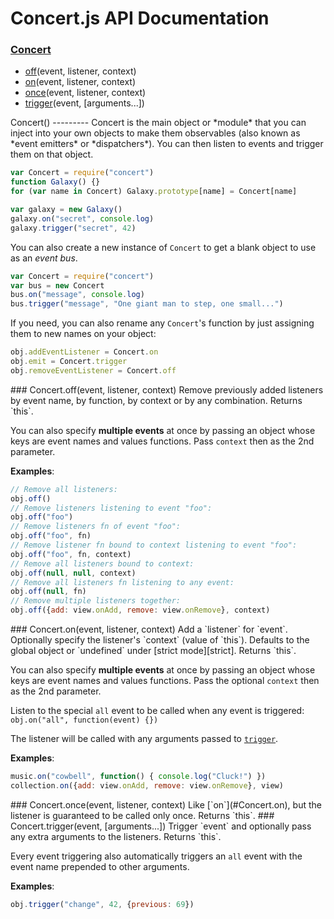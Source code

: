 Concert.js API Documentation
============================
### [Concert](#Concert)
- [off](#Concert.off)(event, listener, context)
- [on](#Concert.on)(event, listener, context)
- [once](#Concert.once)(event, listener, context)
- [trigger](#Concert.trigger)(event, [arguments...])


<a name="Concert" />
Concert()
---------
Concert is the main object or *module* that you can inject into your own
objects to make them observables (also known as *event emitters* or
*dispatchers*). You can then listen to events and trigger them on that
object.

```javascript
var Concert = require("concert")
function Galaxy() {}
for (var name in Concert) Galaxy.prototype[name] = Concert[name]

var galaxy = new Galaxy()
galaxy.on("secret", console.log)
galaxy.trigger("secret", 42)
```

You can also create a new instance of `Concert` to get a blank object to
use as an *event bus*.
```javascript
var Concert = require("concert")
var bus = new Concert
bus.on("message", console.log)
bus.trigger("message", "One giant man to step, one small...")
```

If you need, you can also rename any `Concert`'s function by just assigning
them to new names on your object:
```javascript
obj.addEventListener = Concert.on
obj.emit = Concert.trigger
obj.removeEventListener = Concert.off
```

<a name="Concert.off" />
### Concert.off(event, listener, context)
Remove previously added listeners by event name, by function, by context or
by any combination.  
Returns `this`.

You can also specify **multiple events** at once by passing an object whose
keys are event names and values functions.  Pass `context` then as the 2nd
parameter.

**Examples**:
```javascript
// Remove all listeners:
obj.off()
// Remove listeners listening to event "foo":
obj.off("foo")
// Remove listeners fn of event "foo":
obj.off("foo", fn)
// Remove listener fn bound to context listening to event "foo":
obj.off("foo", fn, context) 
// Remove all listeners bound to context:
obj.off(null, null, context) 
// Remove all listeners fn listening to any event:
obj.off(null, fn) 
// Remove multiple listeners together:
obj.off({add: view.onAdd, remove: view.onRemove}, context)
```

<a name="Concert.on" />
### Concert.on(event, listener, context)
Add a `listener` for `event`.  
Optionally specify the listener's `context` (value of `this`). Defaults to
the global object or `undefined` under [strict mode][strict].  
Returns `this`.

You can also specify **multiple events** at once by passing an object whose
keys are event names and values functions.  Pass the optional `context`
then as the 2nd parameter.

Listen to the special `all` event to be called when any event is triggered:
`obj.on("all", function(event) {})`

The listener will be called with any arguments passed to
[`trigger`](#Concert.trigger).

[strict]: https://developer.mozilla.org/en-US/docs/Web/JavaScript/Reference/Functions_and_function_scope/Strict_mode

**Examples**:
```javascript
music.on("cowbell", function() { console.log("Cluck!") })
collection.on({add: view.onAdd, remove: view.onRemove}, view)
```

<a name="Concert.once" />
### Concert.once(event, listener, context)
Like [`on`](#Concert.on), but the listener is guaranteed to be called only
once.  
Returns `this`.

<a name="Concert.trigger" />
### Concert.trigger(event, [arguments...])
Trigger `event` and optionally pass any extra arguments to the listeners.  
Returns `this`.

Every event triggering also automatically triggers an `all` event with the
event name prepended to other arguments.

**Examples**:
```javascript
obj.trigger("change", 42, {previous: 69})
```
